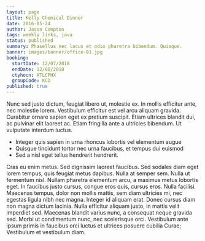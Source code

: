 ```yaml
---
layout: page
title: Kelly Chemical Dinner
date: 2016-05-24
author: Jason Compton
tags: weekly links, java
status: published
summary: Phasellus nec lacus et odio pharetra bibendum. Quisque.
banner: images/banner/office-01.jpg
booking:
  startDate: 12/07/2018
  endDate: 12/08/2018
  ctyhocn: ATLCPHX
  groupCode: KCD
published: true
---
```

Nunc sed justo dictum, feugiat libero ut, molestie ex. In mollis efficitur ante, nec molestie lorem. Vestibulum efficitur est vel arcu aliquam gravida. Curabitur ornare sapien eget ex pretium suscipit. Etiam ultrices blandit dui, ac pulvinar elit laoreet ac. Etiam fringilla ante a ultricies bibendum. Ut vulputate interdum luctus.

* Integer quis sapien in urna rhoncus lobortis vel elementum augue
* Quisque tincidunt tortor nec urna faucibus, et tempus dui euismod
* Sed a nisl eget tellus hendrerit hendrerit.

Cras eu enim metus. Sed dignissim laoreet faucibus. Sed sodales diam eget lorem tempus, quis feugiat metus dapibus. Nulla at semper sem. Nulla ut fermentum nisl. Nullam pharetra elementum arcu, a maximus metus lobortis eget. In faucibus justo cursus, congue eros quis, cursus eros. Nulla facilisi. Maecenas tempus, dolor non mollis mattis, sem diam ultricies mi, nec egestas ligula nibh nec magna. Integer id aliquam erat. Donec cursus diam non magna dictum lacinia. Nulla efficitur aliquam justo, in mattis velit imperdiet sed. Maecenas blandit varius nunc, a consequat neque gravida sed. Morbi ut condimentum nunc, nec scelerisque orci. Vestibulum ante ipsum primis in faucibus orci luctus et ultrices posuere cubilia Curae; Vestibulum et vestibulum diam.
